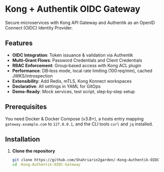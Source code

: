 # Kong + Authentik OIDC Gateway

Secure microservices with Kong API Gateway and Authentik as an OpenID Connect (OIDC) Identity Provider.

## Features

- **OIDC Integration**: Token issuance & validation via Authentik
- **Multi‑Grant Flows**: Password Credentials and Client Credentials
- **RBAC Enforcement**: Group‑based access with Kong ACL plugin
- **Performance**: DB‑less mode, local rate limiting (100 req/min), cached JWKS/introspection
- **Extensibility**: Add Redis, mTLS, Kong Konnect workspaces
- **Declarative**: All settings in YAML for GitOps
- **Demo‑Ready**: Mock services, test script, step‑by‑step setup

## Prerequisites

You need Docker & Docker Compose (v3.8+), a hosts entry mapping `gateway.example.com` to `127.0.0.1`, and the CLI tools `curl` and `jq` installed.

## Installation

1. **Clone the repository**
   ```bash
   git clone https://github.com/Shahriarin2garden/-Kong-Authentik-OIDC-Gateway.git
   cd -Kong-Authentik-OIDC-Gateway
